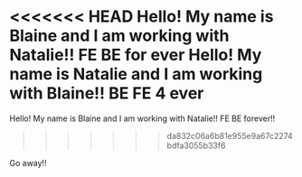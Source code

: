 <<<<<<< HEAD
Hello! My name is Blaine and I am working with Natalie!! FE BE for ever
Hello! My name is Natalie and I am working with Blaine!! BE FE 4 ever
=======
Hello! My name is Blaine and I am working with Natalie!! FE BE forever!!
>>>>>>> da832c06a6b81e955e9a67c2274bdfa3055b33f6

Go away!!